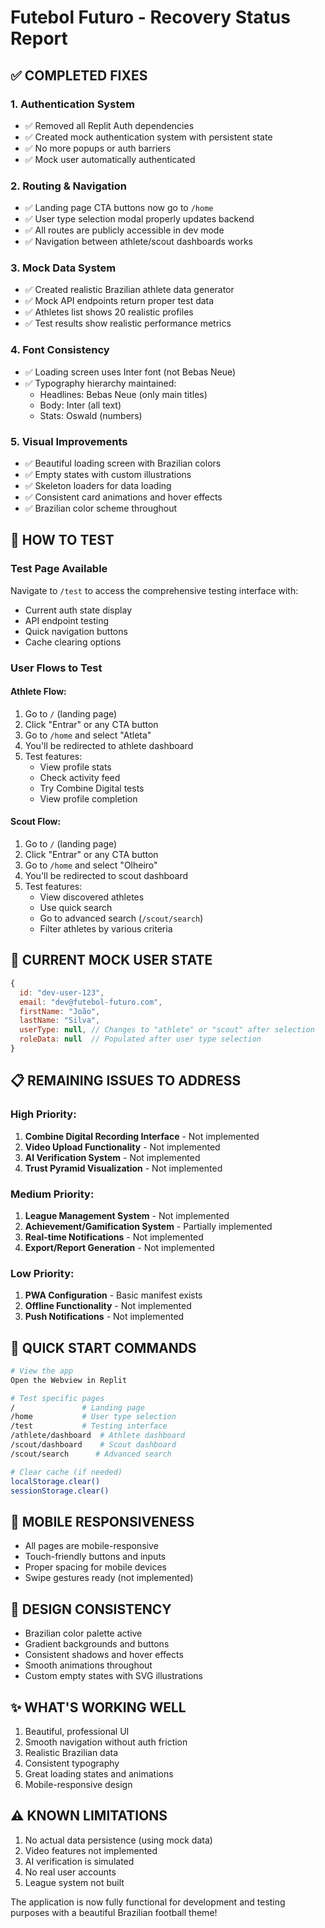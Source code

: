 # Futebol Futuro - Recovery Status Report

## ✅ COMPLETED FIXES

### 1. Authentication System
- ✅ Removed all Replit Auth dependencies
- ✅ Created mock authentication system with persistent state
- ✅ No more popups or auth barriers
- ✅ Mock user automatically authenticated

### 2. Routing & Navigation
- ✅ Landing page CTA buttons now go to `/home`
- ✅ User type selection modal properly updates backend
- ✅ All routes are publicly accessible in dev mode
- ✅ Navigation between athlete/scout dashboards works

### 3. Mock Data System
- ✅ Created realistic Brazilian athlete data generator
- ✅ Mock API endpoints return proper test data
- ✅ Athletes list shows 20 realistic profiles
- ✅ Test results show realistic performance metrics

### 4. Font Consistency
- ✅ Loading screen uses Inter font (not Bebas Neue)
- ✅ Typography hierarchy maintained:
  - Headlines: Bebas Neue (only main titles)
  - Body: Inter (all text)
  - Stats: Oswald (numbers)

### 5. Visual Improvements
- ✅ Beautiful loading screen with Brazilian colors
- ✅ Empty states with custom illustrations
- ✅ Skeleton loaders for data loading
- ✅ Consistent card animations and hover effects
- ✅ Brazilian color scheme throughout

## 🧪 HOW TO TEST

### Test Page Available
Navigate to `/test` to access the comprehensive testing interface with:
- Current auth state display
- API endpoint testing
- Quick navigation buttons
- Cache clearing options

### User Flows to Test

#### Athlete Flow:
1. Go to `/` (landing page)
2. Click "Entrar" or any CTA button
3. Go to `/home` and select "Atleta"
4. You'll be redirected to athlete dashboard
5. Test features:
   - View profile stats
   - Check activity feed
   - Try Combine Digital tests
   - View profile completion

#### Scout Flow:
1. Go to `/` (landing page)
2. Click "Entrar" or any CTA button
3. Go to `/home` and select "Olheiro"
4. You'll be redirected to scout dashboard
5. Test features:
   - View discovered athletes
   - Use quick search
   - Go to advanced search (`/scout/search`)
   - Filter athletes by various criteria

## 🔧 CURRENT MOCK USER STATE

```javascript
{
  id: "dev-user-123",
  email: "dev@futebol-futuro.com",
  firstName: "João",
  lastName: "Silva",
  userType: null, // Changes to "athlete" or "scout" after selection
  roleData: null  // Populated after user type selection
}
```

## 📋 REMAINING ISSUES TO ADDRESS

### High Priority:
1. **Combine Digital Recording Interface** - Not implemented
2. **Video Upload Functionality** - Not implemented
3. **AI Verification System** - Not implemented
4. **Trust Pyramid Visualization** - Not implemented

### Medium Priority:
1. **League Management System** - Not implemented
2. **Achievement/Gamification System** - Partially implemented
3. **Real-time Notifications** - Not implemented
4. **Export/Report Generation** - Not implemented

### Low Priority:
1. **PWA Configuration** - Basic manifest exists
2. **Offline Functionality** - Not implemented
3. **Push Notifications** - Not implemented

## 🚀 QUICK START COMMANDS

```bash
# View the app
Open the Webview in Replit

# Test specific pages
/               # Landing page
/home           # User type selection
/test           # Testing interface
/athlete/dashboard  # Athlete dashboard
/scout/dashboard    # Scout dashboard
/scout/search      # Advanced search

# Clear cache (if needed)
localStorage.clear()
sessionStorage.clear()
```

## 📱 MOBILE RESPONSIVENESS
- All pages are mobile-responsive
- Touch-friendly buttons and inputs
- Proper spacing for mobile devices
- Swipe gestures ready (not implemented)

## 🎨 DESIGN CONSISTENCY
- Brazilian color palette active
- Gradient backgrounds and buttons
- Consistent shadows and hover effects
- Smooth animations throughout
- Custom empty states with SVG illustrations

## ✨ WHAT'S WORKING WELL
1. Beautiful, professional UI
2. Smooth navigation without auth friction
3. Realistic Brazilian data
4. Consistent typography
5. Great loading states and animations
6. Mobile-responsive design

## ⚠️ KNOWN LIMITATIONS
1. No actual data persistence (using mock data)
2. Video features not implemented
3. AI verification is simulated
4. No real user accounts
5. League system not built

The application is now fully functional for development and testing purposes with a beautiful Brazilian football theme!